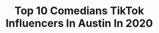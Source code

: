 ---
title: Top 10 Comedians TikTok Influencers In Austin In 2020
description: >-
  Find top comedians TikTok influencers in Austin in 2020. Most popular hashtags: #comedy #fyp #foryou #comedian.
platform: TikTok
hits: 18
text_top: See the most popular TikTok influencers on inBeat.
text_bottom: inBeat has 18 TikTok influencers like this in Austin, United States for you to connect with.
profiles:
  - username: "corymichaeliscomedy"
    fullname: >-
      Cory Michaelis
    bio: >-
      Comedian 🎤 IG: @corymichaeliscomedy “Bad Teacher” on Dry Bar Ayyyyyyyyyyyy 40k
    location: "United States"
    followers: 41500
    engagement: 1212
    commentsToLikes: 0.025573
    id: ckbl0mni1xbf10j23xzn52auk
    verified: false
    hashtags: "#trump2020, #fyp, #trump, #comedian"
  - username: "sethjeans"
    fullname: >-
      Seth Jeans
    bio: >-
      #comedian #nogenrecrew #x🙅🏻‍♂️xGang #yso #cloudznation
    location: "United States"
    followers: 49100
    engagement: 1737
    commentsToLikes: 0.042053
    id: ckbbtumxwhc3i0j238450jegq
    verified: false
    hashtags: "#foryoupage, #famousorbanned, #haha, #yso"
  - username: "thegingerrapper"
    fullname: >-
      Susie Reed Comedy
    bio: >-
      Stand up comedian - NJ I’m sponsored! Use “Susie” to get 10% off - link below
    location: "United States"
    followers: 286400
    engagement: 1183
    commentsToLikes: 0.012920
    id: ckbfc9fd54y4o0j23ymb1ni03
    verified: false
    hashtags: "#pun, #funny, #foryou, #thecoldestwater"
  - username: "aj_comedy"
    fullname: >-
      Ami Kozak
    bio: >-
      Impressions, Comedy, and Music
    location: "United States"
    followers: 49100
    engagement: 728
    commentsToLikes: 0.091850
    id: ck9f3fk3thh9w0j788q509yrh
    verified: false
    hashtags: "#fyp, #alexjones, #parody, #impressions"
  - username: "marybellgil"
    fullname: >-
      Marybell Gil
    bio: >-
      𝐿𝑎 𝑁𝐼𝑁̃𝐴 𝑑𝑒 𝑡𝑢𝑠 𝒉𝑜𝑗𝑜𝑠,👀🙇🏻‍♀️
    location: "United States"
    followers: 5971
    engagement: 366
    commentsToLikes: 0.012854
    id: ckdmwg6atbhcd0j23mvwyo8ek
    verified: false
    hashtags: "#foryoupage, #paratupagina, #512, #parati"
  - username: "espinozairis"
    fullname: >-
      Iris Espinoza
    bio: >-
      ωιfє💍 мσм💕 HТχ📍 Makeup, Food & Fun!✌🏼
    location: "United States"
    followers: 5200
    engagement: 428
    commentsToLikes: 0.011743
    id: ckdi7gpx69dpd0j235hgjfzvs
    verified: false
    hashtags: "#fyp, #yum, #snack, #parati"
  - username: "latinoflyboy"
    fullname: >-
      Saúl
    bio: >-
      pa la cultura
    location: "United States"
    followers: 69400
    engagement: 1355
    commentsToLikes: 0.022927
    id: ck80opjdlj1810j78dyif3d6l
    verified: false
    hashtags: "#chickfila, #soccer, #emilyinparis, #timefortenet"
  - username: "justintiicomedy"
    fullname: >-
      JUSTIN TII COMEDY
    bio: >-
      Stand-up comedian If you laugh at any of this Thank you so much
    location: "United States"
    followers: 8926
    engagement: 758
    commentsToLikes: 0.036566
    id: ck9k6ww5c2kp90j78oqpnhq8z
    verified: false
    hashtags: "#comedyskit, #makesomeonesmile, #xyzbca, #comedian"
  - username: "shutek"
    fullname: >-
      Kyle Shute
    bio: >-
      *Actor *Comedian *Dad Shoutouts & followbacks through Cameo! 🍻 Hit my link! 😍
    location: "United States"
    followers: 629500
    engagement: 1074
    commentsToLikes: 0.009010
    id: ck977j0cz4dre0j78k6an9il1
    verified: true
    hashtags: "#comedy, #comicon, #toddler, #wwe"
  - username: "trizzboii"
    fullname: >-
      tris✔︎
    bio: >-
      𝚝𝚛𝚒𝚣𝚣𝚢
    location: "United States"
    followers: 17300
    engagement: 2328
    commentsToLikes: 0.027977
    id: ckdmxrthlbv290j234oc9y6tm
    verified: false
    hashtags: "#foryou, #share, #lazy, #doall"
---